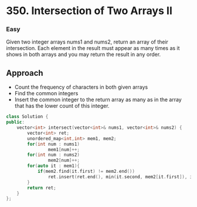 # 350. Intersection of Two Arrays II
### Easy

Given two integer arrays nums1 and nums2, return an array of their intersection. Each element in the result must appear as many times as it shows in both arrays and you may return the result in any order.

## Approach
* Count the frequency of characters in both given arrays
* Find the common integers
* Insert the common integer to the return array as many as in the array that has the lower count of this integer.

```cpp
class Solution {
public:
    vector<int> intersect(vector<int>& nums1, vector<int>& nums2) {
        vector<int> ret;
        unordered_map<int,int> mem1, mem2;
        for(int num : nums1)
                mem1[num]++;
        for(int num : nums2)
                mem2[num]++;
        for(auto it : mem1){
            if(mem2.find(it.first) != mem2.end())
                ret.insert(ret.end(), min(it.second, mem2[it.first]), it.first);
        }
        return ret;
    }
};
```
